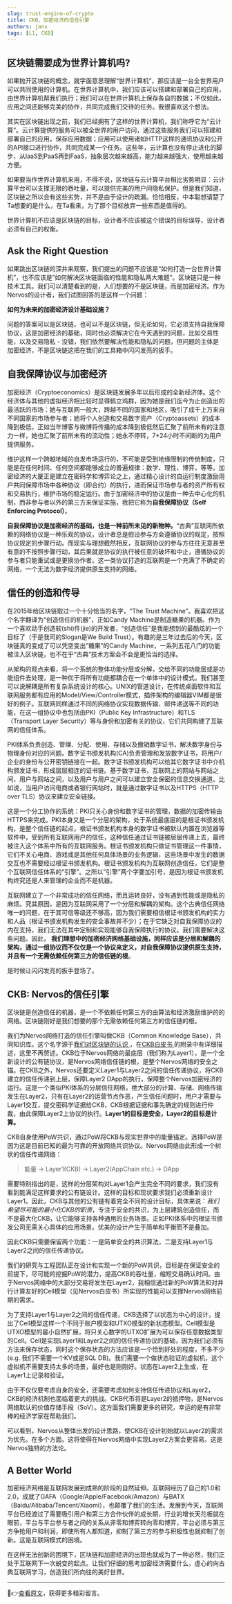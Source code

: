 ```yaml
---
slug: trust-engine-of-crypto
title: CKB，加密经济的信任引擎
authors: janx
tags: [L1, CKB]
---
```


## 区块链需要成为世界计算机吗?

如果抛开区块链的概念，就字面意思理解“世界计算机”，那应该是一台全世界用户可以共同使用的计算机。在世界计算机中，我们应该可以搭建和部署自己的应用，由世界计算机帮我们执行；我们可以在世界计算机上保存各自的数据；不仅如此，应用之间还能够完美的协作，共同完成我们交待的任务。我很喜欢这个想法。

<!--truncate-->

其实在区块链出现之前，我们已经拥有了这样的世界计算机，我们称呼它为“云计算”。云计算提供的服务可以被全世界的用户访问，通过这些服务我们可以搭建和部署自己的应用，保存应用数据；应用可以使用诸如HTTP这样的通讯协议和公开的API接口进行协作，共同完成某一个任务。这些年，云计算也没有停止进化的脚步，从IaaS到PaaS再到FaaS，抽象层次越来越高，能力越来越强大，使用越来越方便。

如果要当作世界计算机来用，不得不说，区块链与云计算平台相比劣势明显：云计算平台可以支撑无限的吞吐量，可以提供完美的用户间隐私保护。但是我们知道，区块链之所以会有这些劣势，并不是由于设计的疏漏。恰恰相反，中本聪想请楚了Ta想要的是什么，在Ta看来，为了那个目标放弃一些东西是值得的。

世界计算机不应该是区块链的目标，设计者不应该被这个错误的目标误导，设计者必须有自己的权衡。

## Ask the Right Question

如果跳出区块链的深井来观察，我们提出的问题不应该是“如何打造一台世界计算机”，也不应该是”如何解决区块链面临的性能和隐私两大难题“。区块链只是一种技术工具。我们可以清楚看到的是，人们想要的不是区块链，而是加密经济。作为Nervos的设计者，我们试图回答的是这样一个问题：

**如何为未来的加密经济设计基础设施？**

问题的答案可以是区块链，也可以不是区块链，但无论如何，它必须支持自我保障协议，这是加密经济的基础，同时也必须解决它在今天遇到的问题，比如交易性能，以及交易隐私 - 没错，我们依然要解决性能和隐私的问题，但问题的主体是加密经济，不是区块链这把在我们的工具箱中闪闪发亮的扳手。

## 自我保障协议与加密经济

加密经济（Cryptoeconomics）是区块链发展多年以后形成的全新经济体。这个经济体与其他的虚拟经济相比较时显得鹤立鸡群，因为她是我们迄今为止创造出的最活跃的市场：她与互联网一般大，跨越不同的国家和地区，吸引了成千上万来自不同国家的市场参与者；她将个人创造和交易数字资产（Cryptoassets）的成本降到极低，正如当年博客与微博将传播的成本降到极低然后汇聚了前所未有的注意力一样，她也汇聚了前所未有的流动性；她永不停转，7*24小时不间断的为用户提供服务。

维护这样一个跨越地域的自发市场运行的，不可能是受到地缘限制的传统制度，只能是在任何时间、任何空间都能够成立的普遍规律：数学、理性、博弈，等等。加密经济的大厦正是建立在密码学和博弈论之上，通过精心设计的自运行制度激励用户共同保障市场中各种协议（即合约）的执行，进而保证市场参与者的资产所有权和交易执行，维护市场的稳定运行。由于加密经济中的协议是由一种去中心化的机制，而非参与者以外的第三方来保证实施，我把它称为**自我保障协议（Self Enforcing Protocol）**。

**自我保障协议是加密经济的基础，也是一种前所未见的新物种。**“古典”互联网所依赖的网络协议是一种乐观的协议，设计者总是假设参与方会遵循协议的规定，按照协议规定的步骤行动。而现实与理想截然相反，互联网协议的参与方往往无意甚至有意的不按照步骤行动，其后果就是协议的执行被任意的破坏和中止，遵循协议的参与者只能重试或是更换协作者。这一类协议打造的互联网是一个充满了不确定的网络，一个无法为数字经济提供原生支持的网络。

## 信任的创造和传导

在2015年给区块链取过一个十分恰当的名字，“The Trust Machine”。我喜欢把这个名字翻译为“创造信任的机器”，正如Candy Machine是制造糖果的机器。作为一个喜欢动手创造软(shi)件(jie)的开发者，“创造信任”是我能想到的最酷炫的一个目标了（于是我司的Slogan是We Build Trust）。有趣的是三年过去后的今天，区块链真的变成了可以凭空变出”糖果”的Candy Machine，一系列五花八门的功能被注入区块链，也不在乎“古典”技术方案会不会是更恰当的选择。

从架构的观点来看，将一个系统的整体功能分层或分解，交给不同的功能层或是功能组件去处理，是一种优于将所有功能都耦合在一个单体中的设计模式。我们甚至可以说解耦是所有复杂系统设计的核心。UNIX的管道设计，在传统桌面软件和互联网服务都有应用的Model/View/Controller模式，插件架构的编辑器VIM都是很好的例子。互联网同样通过不同的网络协议实现数据传输、邮件递送等不同的功能，在这一组协议中也包括由PKI（Public Key Infrastructure）和TLS（Transport Layer Security）等与身份和加密有关的协议，它们共同构建了互联网的信任体系。

PKI体系负责创造、管理、分配、使用、存储以及撤销数字证书，解决数字身份与物理身份对应的问题。数字证书颁发机构(CA)负责管理和发放数字证书，将用户/企业的身份与公开密钥链接在一起。数字证书颁发机构可以给其它数字证书中介机构颁发证书，形成层层相连的证书链。基于数字证书，互联网上的网站与网站之间，用户与网站之间，以及用户与用户之间可以建立安全保密的信息交换通道。比如说，当用户访问电商或者银行网站时，就是通过数字证书以及HTTPS（HTTP over TLS）协议来建立安全链接。

这是一个分工协作的系统：PKI只关心身份和数字证书的管理，数据的加密传输由HTTPS来完成。PKI本身又是一个分层的架构，处于系统最底层的是根证书颁发机构，是整个信任链的起点，根证书颁发机构本身的数字证书被默认内置在浏览器等软件中，受到所有互联网用户的信任，这种信任通过证书链被层层传递上去，最终被注入这个体系中所有的互联网服务。根证书颁发机构只做证书管理这一件事情，它们不关心电商、游戏或是其他任何具体场景的业务逻辑，这些场景中发生的数据交互也不需要经过根证书颁发机构。根证书颁发机构为互联网创造信任，它们是整个互联网信任体系的“引擎”。之所以“引擎”两个字要加引号，是因为根证书颁发机构终究还是人来管理的企业而不是机器。

互联网建立了一个非常成功的信任网络，而且运转良好，没有遇到性能或是隐私的麻烦。究其原因，是因为互联网采用了一个分层和解耦的架构。这个古典信任网络唯一的问题，在于其可信等级还不够高，因为我们需要相信根证书颁发机构的实力和人品（根证书颁发机构发生的安全事故并不少）；在于它缺乏对自我保障协议的内在支持，我们无法在其中定制和实现能够自我保障执行的协议。我们需要解决这些问题。因此， **我们理想中的加密经济网络基础设施，同样应该是分层和解耦的架构，通过一组协议而不仅仅是一个协议来定义，对自我保障协议提供原生支持，并且有一个无需依赖任何第三方的信任链的根**。

是时候让闪闪发亮的扳手登场了。

## CKB: Nervos的信任引擎

区块链是创造信任的机器，是一个不依赖任何第三方的由算法和经济激励维护的的网络。区块链刚好是我们想要的那个无需依赖任何第三方的信任链的根。

我们为Nervos网络打造的信任引擎叫做CKB（Common Knowledge Base），共同知识库。这个名字源于[我们对区块链的认识 ](https://zhuanlan.zhihu.com/p/51502507)，在[CKB白皮书 ](https://docs.ckb.dev/docs/rfcs/0002-ckb/0002-ckb.zh)的附录中有详细描述，这里不再赘述。CKB位于Nervos网络的最底层（我们称为Layer1），是一个全新设计的公有链协议，是Nervos网络信任链的根，是整个Nervos网络的安全之锚。在CKB之外，Nervos还要定义Layer1与Layer2之间的信任传递协议，将CKB建立的信任传递到上层，保障Layer2 DApp的执行，保障整个Nervos加密经济的运行。这是一个类似PKI体系的分层信任网络，绝大部分的计算、存储、网络传输发生在Layer2，只有在Layer2的运营节点作恶，产生信任问题时，用户才需要与Layer1交互，提交密码学证据给CKB，CKB根据证据和事先确定的规则进行仲裁，由此保障Layer2上协议的执行。**Layer1的目标是安全，Layer2的目标是计算。**

CKB自身使用PoW共识，通过PoW将CKB与现实世界中的能量锚定。选择PoW是因为这是目前已知的最为可靠的开放网络共识协议。Nervos网络由此形成一个树状的信任传递网络：

> 能量 → Layer1(CKB) → Layer2(AppChain etc.) → DApp

需要特别指出的是，这样的分层架构对Layer1会产生完全不同的要求，我们没有看到能满足这样要求的公有链设计。这样的目标和现状要求我们必须重新设计Layer1。因此，CKB与其他的公有链有着完全不同的设计目标，具体来说：*我们希望尽可能的最小化CKB的职责*，专注于安全的共识，为上层建筑创造信任，而不是最大化CKB，让它能够支持各种通用的业务场景。正如PKI体系中的根证书颁发公司无需关心具体的应用场景。优美的设计产生于简单和平衡而不是叠加。

因此CKB只需要保留两个功能：一是简单安全的共识算法，二是支持Layer1与Layer2之间的信任传递协议。

我们的研究与工程团队正在设计和实现一个新的PoW共识，目标是在保证安全的前提下，尽可能的挖掘PoW的潜力，提高CKB的吞吐量，缩短交易确认时间。由于Nervos网络中的大部分交易将发生在Layer2，我相信通过新的PoW算法和对并行计算友好的Cell模型（见Nervos白皮书）所实现的性能可以支撑Nervos网络前期的需求。

为了支持Layer1与Layer2之间的信任传递，CKB选择了以状态为中心的设计，提出了Cell模型这样一个不同于账户模型和UTXO模型的新状态模型。Cell模型是UTXO模型的最小自然扩展，将只关心数字的UTXO扩展为可以保存任意数据类型的Cell。Cell是实现Layer1和Layer2之间的信任传递协议的基础，因为我们必须有方法来保存状态，同时这个保存状态的方法应该是一个恰到好处的程度，不多不少(e.g. 我们不需要一个KV或是SQL DB)。我们需要一个做状态验证的虚拟机，这个虚拟机不需要支持太多的场景，最好也是刚刚好。状态在Layer2上生成，在Layer1上记录和验证。

由于不仅仅要考虑自身的安全，还需要考虑如何支持信任传递协议和Layer2，CKB的经济机制也面临着更大的挑战。CKB代币将是Layer2的抵押物，是Nervos网络默认的价值存储手段（SoV）。这方面我们需要更多的研究，幸运的是有非常棒的经济学家在帮助我们。

可以看到，Nervos从整体出发的设计思路，使CKB在设计初始就以Layer2的需求为优先。在多个方面。这将使得在Nervos网络中实现Layer2方案会更容易。这是Nervos独特的方法论。

## A Better World

加密经济网络是互联网发展到成熟的阶段的自然延伸。互联网经历了自己的1.0和2.0，成就了GAFA（Google/Apple/Facebook/Amazon）与BATX（Baidu/Alibaba/Tencent/Xiaomi），也颠覆了我们的生活。发展到今天，互联网平台已经渡过了需要吸引用户和第三方合作伙伴的成长期，行业的增长天花板就在眼前，平台与平台参与者之间的关系从非零和博弈转向零和博弈，平台必须与第三方争抢用户和利润，即使所有人都知道，抑制了第三方的参与积极性也就抑制了创新。这是互联网模式的困境。

在这样无法创新的困境下，区块链和加密经济的出现也就成为了一种必然，我们正处于互联网下一次蜕变的起点。让我们仔细的思考加密经济需要什么，虚心的向古典互联网学习，创造我们所向往的美好世界。


---
🔗👉[查看原文](https://talk.nervos.org/t/topic/336)，获得更多精彩留言。